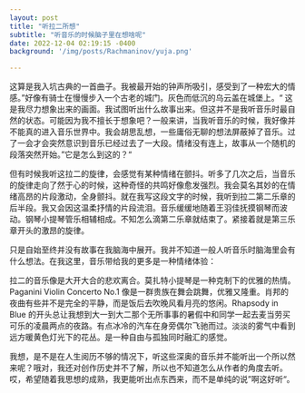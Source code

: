 ```yaml
---
layout: post
title: "听拉二所想"
subtitle: "听音乐的时候脑子里在想啥呢"
date: 2022-12-04 02:19:15 -0400
background: '/img/posts/Rachmaninov/yuja.png'

---
```

这算是我入坑古典的一首曲子。我被最开始的钟声所吸引，感受到了一种宏大的情感。”好像有骑士在慢慢步入一个古老的城门。灰色而低沉的乌云盖在城堡上。“ 这是我尽力想象出来的画面。我试图听出什么故事出来。但这并不是我听音乐时最自然的状态。可能因为我不擅长于想象吧？一般来讲，当我听音乐的时候，我好像并不能真的进入音乐世界中。我会胡思乱想，一些庸俗无聊的想法屏蔽掉了音乐。过了一会才会突然意识到音乐已经过去了一大段。情绪没有连上，故事从一个随机的段落突然开始。”它是怎么到这的？“

但有时候我听这拉二的旋律，会感觉有某种情绪在颤抖。听多了几次之后，当音乐的旋律走向了然于心的时候，这种奇怪的共鸣好像愈发强烈。我会莫名其妙的在情绪高昂的片段激动，全身颤抖。就在我写这段文字的时候，我听到拉二第二乐章的后半段。我又会因这温柔抒情的片段流泪。音乐缓缓地随着王羽佳抚摸钢琴而波动。钢琴小提琴管乐相辅相成。不知怎么滴第二乐章就结束了。紧接着就是第三乐章开头的激昂的旋律。

只是自始至终并没有故事在我脑海中展开。我并不知道一般人听音乐时脑海里会有什么想法。在我这里，音乐带给我的更多是一种情绪体验：

拉二的音乐像是大开大合的悲欢离合。莫扎特小提琴是一种克制下的优雅的热情。Paganini Violin Concerto No.1 像是一群贵族在舞会跳舞，优雅又隆重。肖邦的夜曲有些并不是完全的平静，而是饭后去吹晚风看月亮的悠闲。Rhapsody in Blue 的开头总让我想到大一到大二那个无所事事的暑假中和同学一起去麦当劳买可乐的凌晨两点的夜路。有点冰冷的汽车在身旁偶尔飞驰而过。淡淡的雾气中看到远方暖黄色灯光下的花丛。是一种自由与孤独同时融汇的感觉。

我想，是不是在人生阅历不够的情况下，听这些深奥的音乐并不能听出一个所以然来呢？哦对，我还对创作历史并不了解，所以也不知道怎么从作者的角度去听。哎，希望随着我思想的成熟，我更能听出点东西来，而不是单纯的说”啊这好听“。